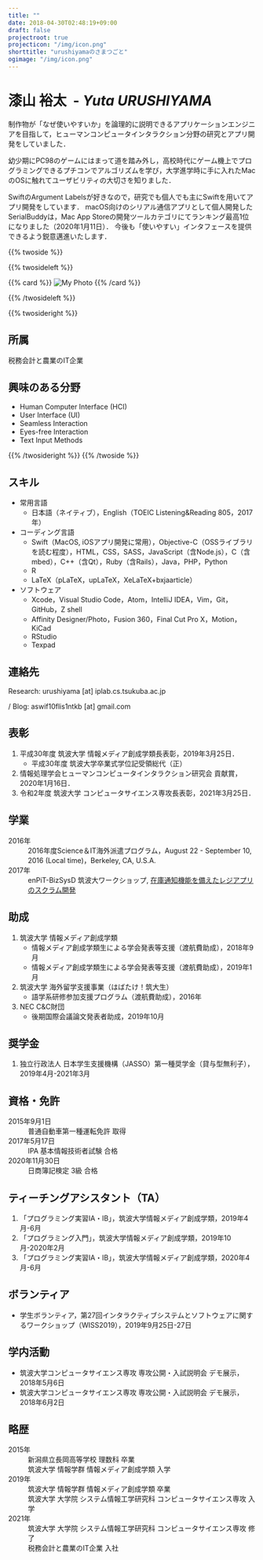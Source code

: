 ```yaml
---
title: ""
date: 2018-04-30T02:48:19+09:00
draft: false
projectroot: true
projecticon: "/img/icon.png"
shorttitle: "urushiyamaのさまつごと"
ogimage: "/img/icon.png"
---
```


<h1><span>漆山 裕太</span><wbr><span class="has-text-weight-light" style="display: inline-block;">&nbsp; - <i>Yuta URUSHIYAMA</i></span></h1>

制作物が「なぜ使いやすいか」を論理的に説明できるアプリケーションエンジニアを目指して，ヒューマンコンピュータインタラクション分野の研究とアプリ開発をしていました．

幼少期にPC98のゲームにはまって道を踏み外し，高校時代にゲーム機上でプログラミングできるプチコンでアルゴリズムを学び，大学進学時に手に入れたMacのOSに触れてユーザビリティの大切さを知りました．

SwiftのArgument Labelsが好きなので，研究でも個人でも主にSwiftを用いてアプリ開発をしています．
macOS向けのシリアル通信アプリとして個人開発したSerialBuddyは，Mac App Storeの開発ツールカテゴリにてランキング最高1位になりました（2020年1月11日）．
今後も「使いやすい」インタフェースを提供できるよう鋭意邁進いたします．

<!--more-->

{{% twoside %}}

{{% twosideleft %}}

{{% card %}}
![My Photo](/img/face.png)
{{% /card %}}

{{% /twosideleft %}}

{{% twosideright %}}

## 所属

税務会計と農業のIT企業

## 興味のある分野

- Human Computer Interface (HCI)
- User Interface (UI)
- Seamless Interaction
- Eyes-free Interaction
- Text Input Methods

{{% /twosideright %}}
{{% /twoside %}}

## スキル

- 常用言語
    - 日本語（ネイティブ），English（TOEIC Listening&Reading 805，2017年）
- コーディング言語
    - Swift（MacOS, iOSアプリ開発に常用），Objective-C（OSSライブラリを読む程度），HTML，CSS，SASS，JavaScript（含Node.js），C（含mbed），C++（含Qt），Ruby（含Rails），Java，PHP，Python
    - R
    - LaTeX（pLaTeX，upLaTeX，XeLaTeX+bxjaarticle）
- ソフトウェア
    - Xcode，Visual Studio Code，Atom，IntelliJ IDEA，Vim，Git，GitHub，Z shell
    - Affinity Designer/Photo，Fusion 360，Final Cut Pro X，Motion，KiCad
    - RStudio
    - Texpad

## 連絡先

Research: urushiyama [at] iplab.cs.tsukuba.ac.jp

<i class="fa fa-github" aria-hidden="true"></i> / Blog: aswif10flis1ntkb [at] gmail.com

## 表彰

1. 平成30年度 筑波大学 情報メディア創成学類長表彰，2019年3月25日．
    - 平成30年度 筑波大学卒業式学位記受領総代（正）
2. 情報処理学会ヒューマンコンピュータインタラクション研究会 貢献賞，2020年1月16日．
3. 令和2年度 筑波大学 コンピュータサイエンス専攻長表彰，2021年3月25日．

## 学業

<dl>
  <dt>2016年</dt>
    <dd>2016年度Science＆IT海外派遣プログラム，August 22 - September 10, 2016 (Local time)，Berkeley, CA, U.S.A.
  <dt>2017年</dt>
    <dd>enPiT-BizSysD 筑波大ワークショップ, <a href="https://github.com/enpitut2017/Regi-Urico-api">在庫通知機能を備えたレジアプリのスクラム開発</a></dd>
</dl>

## 助成

1. 筑波大学 情報メディア創成学類
    - 情報メディア創成学類生による学会発表等支援（渡航費助成），2018年9月
    - 情報メディア創成学類生による学会発表等支援（渡航費助成），2019年1月
2. 筑波大学 海外留学支援事業（はばたけ！筑大生）
    - 語学系研修参加支援プログラム（渡航費助成），2016年
3. NEC C&C財団
    - 後期国際会議論文発表者助成，2019年10月

## 奨学金

1. 独立行政法人 日本学生支援機構（JASSO）第一種奨学金（貸与型無利子），2019年4月-2021年3月

## 資格・免許

<dl>
  <dt>2015年9月1日</dt>
    <dd>普通自動車第一種運転免許 取得</dd>
  <dt>2017年5月17日</dt>
    <dd>IPA 基本情報技術者試験 合格</dd>
  <dt>2020年11月30日</dt>
    <dd>日商簿記検定 3級 合格</dd>
</dl>

## ティーチングアシスタント（TA）

1. 「プログラミング実習IA・IB」，筑波大学情報メディア創成学類，2019年4月-6月
2. 「プログラミング入門」，筑波大学情報メディア創成学類，2019年10月-2020年2月
3. 「プログラミング実習IA・IB」，筑波大学情報メディア創成学類，2020年4月-6月

## ボランティア

- 学生ボランティア，第27回インタラクティブシステムとソフトウェアに関するワークショップ（WISS2019），2019年9月25日-27日

## 学内活動

- 筑波大学コンピュータサイエンス専攻 専攻公開・入試説明会 デモ展示，2018年5月6日
- 筑波大学コンピュータサイエンス専攻 専攻公開・入試説明会 デモ展示，2018年6月2日

## 略歴

<dl>
  <dt>2015年</dt>
    <dd>新潟県立長岡高等学校 理数科 卒業</dd>
    <dd>筑波大学 情報学群 情報メディア創成学類 入学</dd>
  <dt>2019年</dt>
    <dd>筑波大学 情報学群 情報メディア創成学類 卒業</dd>
    <dd>筑波大学 大学院 システム情報工学研究科 コンピュータサイエンス専攻 入学</dd>
  <dt>2021年</dt>
    <dd>筑波大学 大学院 システム情報工学研究科 コンピュータサイエンス専攻 修了</dd>
    <dd>税務会計と農業のIT企業 入社</dd>
</dl>
